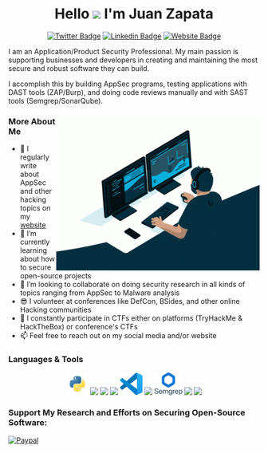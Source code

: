<div align=center> 
<h1> Hello <img src="https://media.giphy.com/media/hvRJCLFzcasrR4ia7z/giphy.gif" width="25px"> I'm Juan Zapata </h1>
  
[![Twitter Badge](https://img.shields.io/badge/-Twitter-00acee?style=flat-square&logo=Twitter&logoColor=white)](https://twitter.com/thejuan1112)
[![Linkedin Badge](https://img.shields.io/badge/-LinkedIn-0e76a8?style=flat-square&logo=Linkedin&logoColor=white)](https://linkedin.com/in/juan-zapata-stolkin)
[![Website Badge](https://img.shields.io/badge/Website-3b5998?style=flat-square&logo=google-chrome&logoColor=white)](https://hackingjourney.com)
</div>

I am an Application/Product Security Professional. My main passion is supporting businesses and developers in creating and maintaining the most secure and robust software they can build.

I accomplish this by building AppSec programs, testing applications with DAST tools (ZAP/Burp), and doing code reviews manually and with SAST tools (Semgrep/SonarQube).

<img align="right" alt="GIF" src="https://github.com/theJuan1112/thejuan1112/blob/main/coding.gif?raw=true" width="408" height="318" />

### More About Me
- 📝 I regularly write about AppSec and other hacking topics on my [website](https://hackingjourney.com)
- 🦉 I’m currently learning about how to secure open-source projects
- 🤝 I’m looking to collaborate on doing security research in all kinds of topics ranging from AppSec to Malware analysis
- 😎 I volunteer at conferences like DefCon, BSides, and other online Hacking communities
- 🚩 I constantly participate in CTFs either on platforms (TryHackMe & HackTheBox) or conference's CTFs
- 📫 Feel free to reach out on my social media and/or website


### Languages & Tools

<div align=center>
<code><img height="45" src="https://raw.githubusercontent.com/github/explore/80688e429a7d4ef2fca1e82350fe8e3517d3494d/topics/python/python.png"></code>
<code><img height="45" src="https://avatars.githubusercontent.com/u/4314092?s=200&v=4"></code>
  <code><img height="45" src="https://upload.wikimedia.org/wikipedia/commons/4/4c/Typescript_logo_2020.svg"></code>
<code><img height="45" src="https://cdn.jsdelivr.net/gh/devicons/devicon/icons/javascript/javascript-original.svg"></code>
<code><img height="45" src="https://raw.githubusercontent.com/github/explore/80688e429a7d4ef2fca1e82350fe8e3517d3494d/topics/visual-studio-code/visual-studio-code.png"></code>
<code><img height="45" src="https://github.githubassets.com/images/modules/logos_page/GitHub-Mark.png"></code>
<code><img height="45" src="https://raw.githubusercontent.com/returntocorp/semgrep/develop/semgrep.svg"></code>
<code><img height="45" src="https://avatars.githubusercontent.com/u/6716868?s=200&v=4"></code>
<code><img height="45" src="https://avatars.githubusercontent.com/u/13749115?s=200&v=4"></code>
</div>

### Support My Research and Efforts on Securing Open-Source Software:
[![Paypal](https://www.paypalobjects.com/en_US/i/btn/btn_donateCC_LG.gif)](https://www.paypal.com/donate/?hosted_button_id=YU5ACUKXYBN3C)
